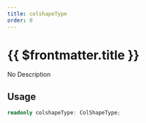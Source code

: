 ```yaml
---
title: colshapeType
order: 0
---
```


# {{ $frontmatter.title }}

No Description

## Usage

```ts
readonly colshapeType: ColShapeType;
```
